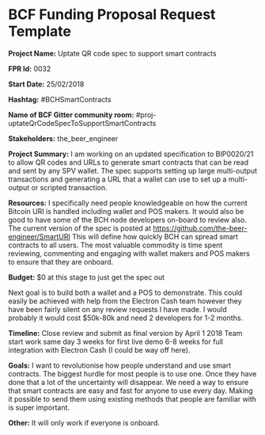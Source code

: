 
# BCF Funding Proposal Request Template

**Project Name:**
Uptate QR code spec to support smart contracts

**FPR Id:**
0032

**Start Date:**
25/02/2018

**Hashtag:**
#BCHSmartContracts

**Name of BCF Gitter community room:**
#proj-uptateQrCodeSpecToSupportSmartContracts

**Stakeholders:**
the_beer_engineer

**Project Summary:**
I am working on an updated specification to BIP0020/21 to allow QR codes and URLs to generate smart contracts that can be read and sent by any SPV wallet. 
The spec supports setting up large multi-output transactions and generating a URL that a wallet can use to set up a multi-output or scripted transaction.


**Resources:**
I specifically need people knowledgeable on how the current Bitcoin URI is handled including wallet and POS makers. It would also be good to have some of the BCH node developers on-board to review also.
The current version of the spec is posted at https://github.com/the-beer-engineer/SmartURI
This will define how quickly BCH can spread smart contracts to all users. The most valuable commodity is time spent reviewing, commenting and engaging with wallet makers and POS makers to ensure that they are onboard.

**Budget:**
$0 at this stage to just get the spec out

Next goal is to build both a wallet and a POS to demonstrate. This could easily be achieved with help from the Electron Cash team however they have been fairly silent on any review requests I have made. I would probably it would cost $50k-80k and need 2 developers for 1-2 months. 


**Timeline:**
Close review and submit as final version by April 1 2018
Team start work same day
3 weeks for first live demo
6-8 weeks for full integration with Electron Cash (I could be way off here).

**Goals:**
I want to revolutionise how people understand and use smart contracts. The biggest hurdle for most people is to use one. Once they have done that a lot of the uncertainty will disappear. We need a way to ensure that smart contracts are easy and fast for anyone to use every day. Making it possible to send them using existing methods that people are familiar with is super important. 

**Other:**
It will only work if everyone is onboard. 
